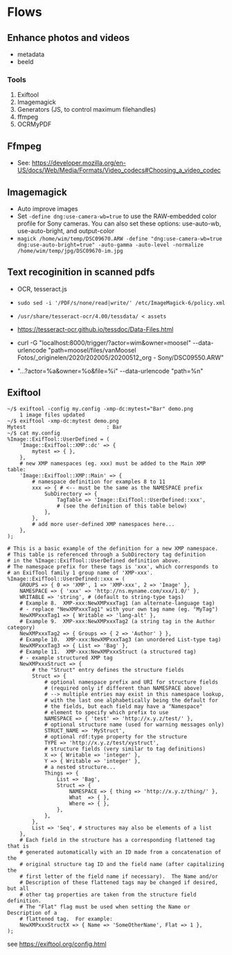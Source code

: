 # Flows

## Enhance photos and videos

- metadata
- beeld

### Tools

1. Exiftool
2. Imagemagick
3. Generators (JS, to control maximum filehandles)
4. ffmpeg
5. OCRMyPDF

## Ffmpeg

- See: https://developer.mozilla.org/en-US/docs/Web/Media/Formats/Video_codecs#Choosing_a_video_codec


## Imagemagick

- Auto improve images
- Set ``-define dng:use-camera-wb=true`` to use the RAW-embedded color profile for Sony cameras. You can also set these options: use-auto-wb, use-auto-bright, and output-color
- ``magick /home/wim/temp/DSC09670.ARW -define "dng:use-camera-wb=true dng:use-auto-bright=true" -auto-gamma -auto-level -normalize /home/wim/temp/jpg/DSC09670-im.jpg``


## Text recoginition in scanned pdfs

- OCR, tesseract.js
- ``sudo sed -i '/PDF/s/none/read|write/' /etc/ImageMagick-6/policy.xml``
- ``/usr/share/tesseract-ocr/4.00/tessdata/ < assets``
- https://tesseract-ocr.github.io/tessdoc/Data-Files.html

- curl -G "localhost:8000/trigger/?actor=wim&owner=moosel" --data-urlencode "path=moosel/files/vanMoosel Fotos/_originelen/2020/202005/20200512_org - Sony/DSC09550.ARW"

- "...?actor=%a&owner=%o&file=%i" --data-urlencode "path=%n"

## Exiftool
```
~/$ exiftool -config my.config -xmp-dc:mytest="Bar" demo.png
    1 image files updated
~/$ exiftool -xmp-dc:mytest demo.png
Mytest                          : Bar
~/$ cat my.config
%Image::ExifTool::UserDefined = (
    'Image::ExifTool::XMP::dc' => {
        mytest => { },
    },
    # new XMP namespaces (eg. xxx) must be added to the Main XMP table:
    'Image::ExifTool::XMP::Main' => {
        # namespace definition for examples 8 to 11
        xxx => { # <-- must be the same as the NAMESPACE prefix
            SubDirectory => {
                TagTable => 'Image::ExifTool::UserDefined::xxx',
                # (see the definition of this table below)
            },
        },
        # add more user-defined XMP namespaces here...
    },
);

# This is a basic example of the definition for a new XMP namespace.
# This table is referenced through a SubDirectory tag definition
# in the %Image::ExifTool::UserDefined definition above.
# The namespace prefix for these tags is 'xxx', which corresponds to
# an ExifTool family 1 group name of 'XMP-xxx'.
%Image::ExifTool::UserDefined::xxx = (
    GROUPS => { 0 => 'XMP', 1 => 'XMP-xxx', 2 => 'Image' },
    NAMESPACE => { 'xxx' => 'http://ns.myname.com/xxx/1.0/' },
    WRITABLE => 'string', # (default to string-type tags)
    # Example 8.  XMP-xxx:NewXMPxxxTag1 (an alternate-language tag)
    # - replace "NewXMPxxxTag1" with your own tag name (eg. "MyTag")
    NewXMPxxxTag1 => { Writable => 'lang-alt' },
    # Example 9.  XMP-xxx:NewXMPxxxTag2 (a string tag in the Author category)
    NewXMPxxxTag2 => { Groups => { 2 => 'Author' } },
    # Example 10.  XMP-xxx:NewXMPxxxTag3 (an unordered List-type tag)
    NewXMPxxxTag3 => { List => 'Bag' },
    # Example 11.  XMP-xxx:NewXMPxxxStruct (a structured tag)
    # - example structured XMP tag
    NewXMPxxxStruct => {
        # the "Struct" entry defines the structure fields
        Struct => {
            # optional namespace prefix and URI for structure fields
            # (required only if different than NAMESPACE above)
            # --> multiple entries may exist in this namespace lookup,
            # with the last one alphabetically being the default for
            # the fields, but each field may have a "Namespace"
            # element to specify which prefix to use
            NAMESPACE => { 'test' => 'http://x.y.z/test/' },
            # optional structure name (used for warning messages only)
            STRUCT_NAME => 'MyStruct',
            # optional rdf:type property for the structure
            TYPE => 'http://x.y.z/test/xystruct',
            # structure fields (very similar to tag definitions)
            X => { Writable => 'integer' },
            Y => { Writable => 'integer' },
            # a nested structure...
            Things => {
                List => 'Bag',
                Struct => {
                    NAMESPACE => { thing => 'http://x.y.z/thing/' },
                    What  => { },
                    Where => { },
                },
            },
        },
        List => 'Seq', # structures may also be elements of a list
    },
    # Each field in the structure has a corresponding flattened tag that is
    # generated automatically with an ID made from a concatenation of the
    # original structure tag ID and the field name (after capitalizing the
    # first letter of the field name if necessary).  The Name and/or
    # Description of these flattened tags may be changed if desired, but all
    # other tag properties are taken from the structure field definition.
    # The "Flat" flag must be used when setting the Name or Description of a
    # flattened tag.  For example:
    NewXMPxxxStructX => { Name => 'SomeOtherName', Flat => 1 },
);
```
see https://exiftool.org/config.html
